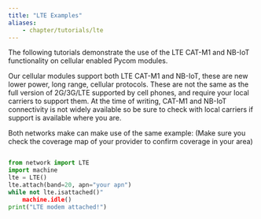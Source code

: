 ```yaml
---
title: "LTE Examples"
aliases:
    - chapter/tutorials/lte
---
```


The following tutorials demonstrate the use of the LTE CAT-M1 and NB-IoT functionality on cellular enabled Pycom modules.

Our cellular modules support both LTE CAT-M1 and NB-IoT, these are new lower power, long range, cellular protocols. These are not the same as the full version of 2G/3G/LTE supported by cell phones, and require your local carriers to support them. At the time of writing, CAT-M1 and NB-IoT connectivity is not widely available so be sure to check with local carriers if support is available where you are.

Both networks make can make use of the same example:
(Make sure you check the coverage map of your provider to confirm coverage in your area)
```python

from network import LTE
import machine
lte = LTE()
lte.attach(band=20, apn="your apn")
while not lte.isattached()"
    machine.idle()
print("LTE modem attached!")

```
